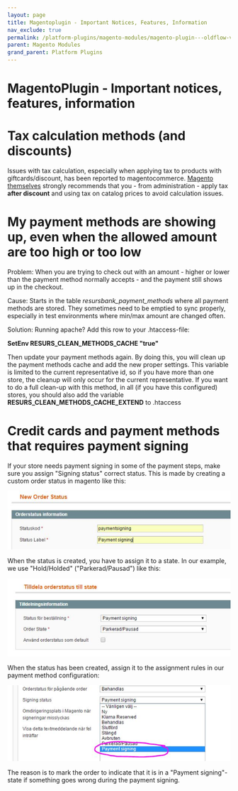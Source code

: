 ```yaml
---
layout: page
title: Magentoplugin - Important Notices, Features, Information
nav_exclude: true
permalink: /platform-plugins/magento-modules/magento-plugin---oldflow-version/release--and-installation-notes--error-logging-and-development-for-magento-oldflow/5013902/
parent: Magento Modules
grand_parent: Platform Plugins
---
```




# MagentoPlugin - Important notices, features, information 

# Tax calculation methods (and discounts)
Issues with tax calculation, especially when applying tax to products
with giftcards/discount, has been reported to magentocommerce. [Magento
themselves](http://merch.docs.magento.com/ce/user_guide/Magento_Community_Edition_User_Guide.html#tax/warning-messages.html) strongly
recommends that you - from administration - apply tax **after
discount** and using tax on catalog prices to avoid calculation issues.

# My payment methods are showing up, even when the allowed amount are too high or too low
Problem: When you are trying to check out with an amount - higher or
lower than the payment method normally accepts - and the payment still
shows up in the checkout.

Cause: Starts in the table *resursbank_payment_methods* where all
payment methods are stored. They sometimes need to be emptied to sync
properly, especially in test environments where min/max amount are
changed often.

Solution: Running apache? Add this row to your .htaccess-file:

**SetEnv RESURS_CLEAN_METHODS_CACHE "true"**

Then update your payment methods again. By doing this, you will clean up
the payment methods cache and add the new proper settings. This variable
is limited to the current representative id, so if you have more than
one store, the cleanup will only occur for the current representative.
If you want to do a full clean-up with this method, in all (if you have
this configured) stores, you should also add the
variable **RESURS_CLEAN_METHODS_CACHE_EXTEND** to .htaccess

# Credit cards and payment methods that requires payment signing
If your store needs payment signing in some of the payment steps, make
sure you assign "Signing status" correct status. This is made by
creating a custom order status in magento like this:

![](../../../../../attachments/1476277/4161551.jpg)

When the status is created, you have to assign it to a state. In our
example, we use "Hold/Holded" ("Parkerad/Pausad") like this:

![](../../../../../attachments/1476277/4161552.jpg)

When the status has been created, assign it to the assignment rules in
our payment method configuration:

![](../../../../../attachments/1476277/4161553.jpg)

The reason is to mark the order to indicate that it is in a "Payment
signing"-state if something goes wrong during the payment signing.

